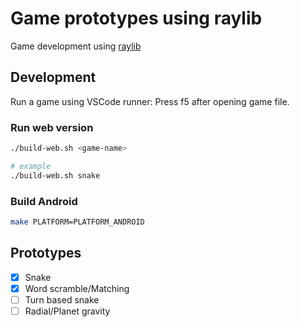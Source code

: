 # Game prototypes using raylib

Game development using [raylib](https://github.com/raysan5/raylib)

## Development

Run a game using VSCode runner: Press f5 after opening game file.

### Run web version

```bash
./build-web.sh <game-name>

# example
./build-web.sh snake
```

### Build Android

```bash
make PLATFORM=PLATFORM_ANDROID
```

## Prototypes

- [x] Snake
- [x] Word scramble/Matching
- [ ] Turn based snake
- [ ] Radial/Planet gravity
